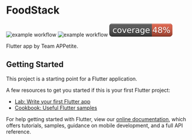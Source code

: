 # FoodStack

![example workflow](https://github.com/Team-APPetite/FoodStack/actions/workflows/build-actions.yml/badge.svg)
![example workflow](https://github.com/Team-APPetite/FoodStack/actions/workflows/github-actions.yml/badge.svg)
![Coverage](./coverage_badge.svg?sanitize=true)

Flutter app by Team APPetite.

## Getting Started
This project is a starting point for a Flutter application.

A few resources to get you started if this is your first Flutter project:

- [Lab: Write your first Flutter app](https://flutter.dev/docs/get-started/codelab)
- [Cookbook: Useful Flutter samples](https://flutter.dev/docs/cookbook)

For help getting started with Flutter, view our
[online documentation](https://flutter.dev/docs), which offers tutorials,
samples, guidance on mobile development, and a full API reference.
